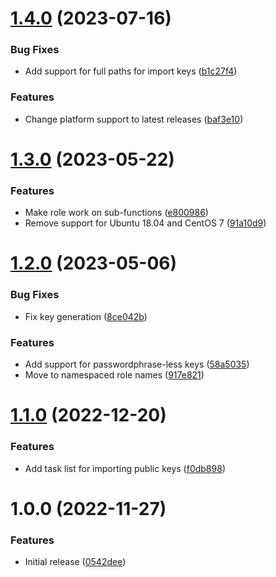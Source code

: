 # [1.4.0](https://github.com/de-it-krachten/ansible-role-gpg/compare/v1.3.0...v1.4.0) (2023-07-16)


### Bug Fixes

* Add support for full paths for import keys ([b1c27f4](https://github.com/de-it-krachten/ansible-role-gpg/commit/b1c27f439353d718f545ee3944400b6b6b8115f3))


### Features

* Change platform support to latest releases ([baf3e10](https://github.com/de-it-krachten/ansible-role-gpg/commit/baf3e10bc3d04e657993d57a6ee6e159d9ee5e26))

# [1.3.0](https://github.com/de-it-krachten/ansible-role-gpg/compare/v1.2.0...v1.3.0) (2023-05-22)


### Features

* Make role work on sub-functions ([e800986](https://github.com/de-it-krachten/ansible-role-gpg/commit/e800986ed6bca23d2054f225dafeb1d7cebc32e9))
* Remove support for Ubuntu 18.04 and CentOS 7 ([91a10d9](https://github.com/de-it-krachten/ansible-role-gpg/commit/91a10d9e77fa0e463ce195bcb1bac46f1738c2c6))

# [1.2.0](https://github.com/de-it-krachten/ansible-role-gpg/compare/v1.1.0...v1.2.0) (2023-05-06)


### Bug Fixes

* Fix key generation ([8ce042b](https://github.com/de-it-krachten/ansible-role-gpg/commit/8ce042bc52530f98e3bc4d2543665e13baf09fe0))


### Features

* Add support for passwordphrase-less keys ([58a5035](https://github.com/de-it-krachten/ansible-role-gpg/commit/58a5035715e124c6142a29236f4aeb6f6ad40fa8))
* Move to namespaced role names ([917e821](https://github.com/de-it-krachten/ansible-role-gpg/commit/917e8218186e51ca6e0539b4b0a625ec63778040))

# [1.1.0](https://github.com/de-it-krachten/ansible-role-gpg/compare/v1.0.0...v1.1.0) (2022-12-20)


### Features

* Add task list for importing public keys ([f0db898](https://github.com/de-it-krachten/ansible-role-gpg/commit/f0db89841d312d4ac7cf5d24e7303f779cfa9305))

# 1.0.0 (2022-11-27)


### Features

* Initial release ([0542dee](https://github.com/de-it-krachten/ansible-role-gpg/commit/0542dee0f11ebc61750b9f10869372deac3b26b1))
